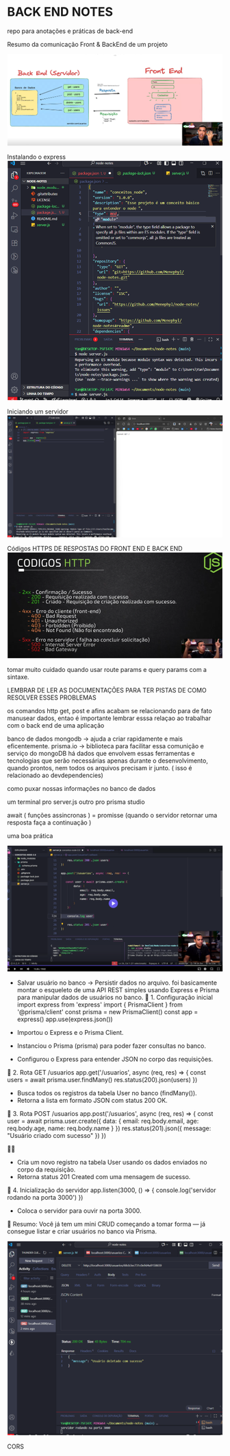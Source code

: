 # BACK END NOTES 
repo para anotações e práticas de back-end 

Resumo da comunicação Front & BackEnd  de um projeto 

![front-back-end](<Captura de tela 2025-09-16 152414.png>)

Instalando o express
![alt text](<Captura de tela 2025-09-16 173854.png>)

Iniciando um servidor 
![localhost:3000](<Captura de tela 2025-09-16 174659.png>)

Códigos HTTPS DE RESPOSTAS DO FRONT END E BACK END 
![RESPOSTAS HTTP](image.png)


tomar muito cuidado quando usar route params e query params com a sintaxe.  

LEMBRAR DE LER AS DOCUMENTAÇÕES PARA TER PISTAS DE COMO RESOLVER ESSES PROBLEMAS 

os comandos http get, post e afins acabam se relacionando para de fato manusear dados, entao é importante lembrar esssa relaçao ao trabalhar com o back end de uma aplicação

banco de dados mongodb -> ajuda a criar rapidamente e mais eficentemente.
prisma.io -> biblioteca para facilitar essa comunição e serviço do mongoDB
há dados que envolvem essas ferramentas e tecnologias que serão necessárias apenas durante o desenvolvimento, quando prontos, nem todos os arquivos precisam ir junto. ( isso é relacionado ao devdependencies)


como puxar nossas informações no banco de dados 


um terminal pro server.js outro pro prisma studio 


await ( funções assincronas ) = promisse (quando o servidor retornar uma resposta faça a continuação )

uma boa prática 

![const user](image-1.png)


- Salvar usuário no banco → Persistir dados no arquivo. 
foi basicamente montar o esqueleto de uma API REST simples usando Express e Prisma para manipular dados de usuários no banco.
🔹 1. Configuração inicial
import express from 'express'
import { PrismaClient } from '@prisma/client'
const prisma = new PrismaClient()
const app = express()
app.use(express.json())


- Importou o Express e o Prisma Client.
- Instanciou o Prisma (prisma) para poder fazer consultas no banco.
- Configurou o Express para entender JSON no corpo das requisições.

🔹 2. Rota GET /usuarios
app.get('/usuarios', async (req, res) => {
    const users = await prisma.user.findMany()
    res.status(200).json(users)
})


- Busca todos os registros da tabela User no banco (findMany()).
- Retorna a lista em formato JSON com status 200 OK.

🔹 3. Rota POST /usuarios
app.post('/usuarios', async (req, res) => {
    const user = await prisma.user.create({
        data: {
            email: req.body.email,
            age: req.body.age,
            name: req.body.name
        }
    })
    res.status(201).json({ message: "Usuário criado com sucesso" })
})


- Cria um novo registro na tabela User usando os dados enviados no corpo da requisição.
- Retorna status 201 Created com uma mensagem de sucesso.

🔹 4. Inicialização do servidor
app.listen(3000, () => {
    console.log('servidor rodando na porta 3000')
})


- Coloca o servidor para ouvir na porta 3000.

📌 Resumo:
Você já tem um mini CRUD começando a tomar forma — já consegue listar e criar usuários no banco via Prisma.

![crud](image-2.png)


CORS 